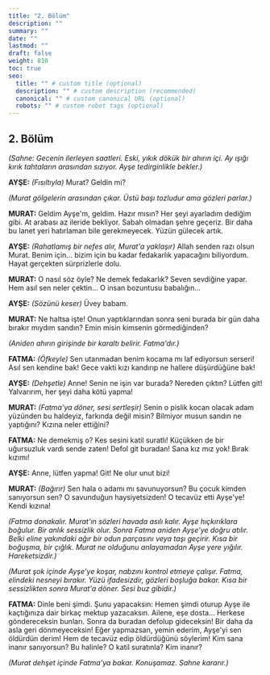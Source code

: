```yaml
---
title: "2. Bölüm"
description: ""
summary: ""
date: ""
lastmod: ""
draft: false
weight: 810
toc: true
seo:
  title: "" # custom title (optional)
  description: "" # custom description (recommended)
  canonical: "" # custom canonical URL (optional)
  robots: "" # custom robot tags (optional)
---
```


## 2. Bölüm

*(Sahne: Gecenin ilerleyen saatleri. Eski, yıkık dökük bir ahırın içi. Ay ışığı kırık tahtaların arasından sızıyor. Ayşe tedirginlikle bekler.)*

**AYŞE:** *(Fısıltıyla)* Murat? Geldin mi?

*(Murat gölgelerin arasından çıkar. Üstü başı tozludur ama gözleri parlar.)*

**MURAT:** Geldim Ayşe'm, geldim. Hazır mısın? Her şeyi ayarladım dediğim gibi. At arabası az ileride bekliyor. Sabah olmadan şehre geçeriz. Bir daha bu lanet yeri hatırlaman bile gerekmeyecek. Yüzün gülecek artık.

**AYŞE:** *(Rahatlamış bir nefes alır, Murat'a yaklaşır)* Allah senden razı olsun Murat. Benim için... bizim için bu kadar fedakarlık yapacağını biliyordum. Hayat gerçekten sürprizlerle dolu.

**MURAT:** O nasıl söz öyle? Ne demek fedakarlık? Seven sevdiğine yapar. Hem asıl sen neler çektin... O insan bozuntusu babalığın...

**AYŞE:** *(Sözünü keser)* Üvey babam.

**MURAT:** Ne haltsa işte! Onun yaptıklarından sonra seni burada bir gün daha bırakır mıydım sandın? Emin misin kimsenin görmediğinden?

*(Aniden ahırın girişinde bir karaltı belirir. Fatma'dır.)*

**FATMA:** *(Öfkeyle)* Sen utanmadan benim kocama mı laf ediyorsun serseri! Asıl sen kendine bak! Gece vakti kızı kandırıp ne hallere düşürdüğüne bak!

**AYŞE:** *(Dehşetle)* Anne! Senin ne işin var burada? Nereden çıktın? Lütfen git! Yalvarırım, her şeyi daha kötü yapma!

**MURAT:** *(Fatma'ya döner, sesi sertleşir)* Senin o pislik kocan olacak adam yüzünden bu haldeyiz, farkında değil misin? Bilmiyor musun sandın ne yaptığını? Kızına neler ettiğini?

**FATMA:** Ne demekmiş o? Kes sesini katil suratlı! Küçükken de bir uğursuzluk vardı sende zaten! Defol git buradan! Sana kız mız yok! Bırak kızımı!

**AYŞE:** Anne, lütfen yapma! Git! Ne olur unut bizi!

**MURAT:** *(Bağırır)* Sen hala o adamı mı savunuyorsun? Bu çocuk kimden sanıyorsun sen? O savunduğun haysiyetsizden! O tecavüz etti Ayşe'ye! Kendi kızına!

*(Fatma donakalır. Murat'ın sözleri havada asılı kalır. Ayşe hıçkırıklara boğulur. Bir anlık sessizlik olur. Sonra Fatma aniden Ayşe'ye doğru atılır. Belki eline yakındaki ağır bir odun parçasını veya taşı geçirir. Kısa bir boğuşma, bir çığlık. Murat ne olduğunu anlayamadan Ayşe yere yığılır. Hareketsizdir.)*

*(Murat şok içinde Ayşe'ye koşar, nabzını kontrol etmeye çalışır. Fatma, elindeki nesneyi bırakır. Yüzü ifadesizdir, gözleri boşluğa bakar. Kısa bir sessizlikten sonra Murat'a döner. Sesi buz gibidir.)*

**FATMA:** Dinle beni şimdi. Şunu yapacaksın: Hemen şimdi oturup Ayşe ile kaçtığınıza dair birkaç mektup yazacaksın. Ailene, eşe dosta... Herkese göndereceksin bunları. Sonra da buradan defolup gideceksin! Bir daha da asla geri dönmeyeceksin! Eğer yapmazsan, yemin ederim, Ayşe'yi sen öldürdün derim! Hem de tecavüz edip öldürdüğünü söylerim! Kim sana inanır sanıyorsun? Bu halinle? O katil suratınla? Kim inanır?

*(Murat dehşet içinde Fatma'ya bakar. Konuşamaz. Sahne kararır.)*
